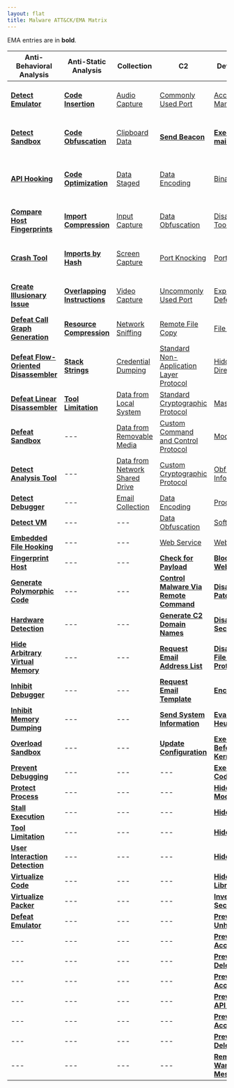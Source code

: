 ```yaml
---
layout: flat
title: Malware ATT&CK/EMA Matrix
---
```


EMA entries are in **bold**.

|Anti-Behavioral Analysis|Anti-Static Analysis|Collection|C2|Defense Evasion|Destruction|Discovery|Execution|Exfiltration|Fraud|Lateral Movement|Persistence|Privilege Escalation|
|------------------------|--------------------|----------|--|---------------|-----------|---------|---------|------------|-----|----------------|-----------|--------------------|
|[**Detect Emulator**](https://collaborate.mitre.org/ema/index.php/Ema-1265)|[**Code Insertion**](https://collaborate.mitre.org/ema/index.php/Ema-1008)|[Audio Capture](https://attack.mitre.org/wiki/Technique/T1123)|[Commonly Used Port](https://attack.mitre.org/wiki/Technique/T1043)|[Access Token Manipulation](https://attack.mitre.org/wiki/Technique/T1134)|[**Consume System Resources**](https://collaborate.mitre.org/ema/index.php/Ema-1177)|[Account Discovery](https://attack.mitre.org/wiki/Technique/T1087)|[Execution through API](https://attack.mitre.org/wiki/Technique/T1106)|[Data Compressed](https://attack.mitre.org/wiki/Technique/T1002)|[**Access Premium Service**](https://collaborate.mitre.org/ema/index.php/Ema-1178)|[Remote File Copy](https://attack.mitre.org/wiki/Technique/T1105)|[Hooking](https://attack.mitre.org/wiki/Technique/T1179)|[Explotation for Privilege Escalation](https://attack.mitre.org/wiki/Technique/T1068)|
|[**Detect Sandbox**](https://collaborate.mitre.org/ema/index.php/Ema-1233)|[**Code Obfuscation**](https://collaborate.mitre.org/ema/index.php/Ema-1004)|[Clipboard Data](https://attack.mitre.org/wiki/Technique/T1115)|[**Send Beacon**](https://collaborate.mitre.org/ema/index.php/Ema-1237)|[**Execute Non-main CPU Code**](https://collaborate.mitre.org/ema/index.php/Ema-1221)|[**Denial of Service**](https://collaborate.mitre.org/ema/index.php/Ema-1175)|[File and Directory Discovery](https://attack.mitre.org/wiki/Technique/T1083)|[Execution through Module Load](https://attack.mitre.org/wiki/Technique/T1129)|[Data Encrypted](https://attack.mitre.org/wiki/Technique/T1022)|[**Click Fraud**](https://collaborate.mitre.org/ema/index.php/Ema-1179)|[Exploitation of Remote Services](https://attack.mitre.org/wiki/Technique/T1210)|[Modify Existing Service](https://attack.mitre.org/wiki/Technique/T1031)|[Hooking](https://attack.mitre.org/wiki/Technique/T1179)|
|[**API Hooking**](https://collaborate.mitre.org/ema/index.php/Ema-1035)|[**Code Optimization**](https://collaborate.mitre.org/ema/index.php/Ema-1037)|[Data Staged](https://attack.mitre.org/wiki/Technique/T1074)|[Data Encoding](https://attack.mitre.org/wiki/Technique/T1132)|[Binary Padding](https://attack.mitre.org/wiki/Technique/T1009)|[**Destroy Hardware**](https://collaborate.mitre.org/ema/index.php/Ema-1196)|[Peripheral Device Discovery](https://attack.mitre.org/wiki/Technique/T1120)|[PowerShell](https://attack.mitre.org/wiki/Technique/T1086)|[Exfiltration Over Command and Control Channel](https://attack.mitre.org/wiki/Technique/T1041)|---|[**Autonomous Remote Infection**](https://collaborate.mitre.org/ema/index.php/Ema-1216)|[New Service](https://attack.mitre.org/wiki/Technique/T1050)|[Process Injection](https://attack.mitre.org/wiki/Technique/T1055)|
|[**Compare Host Fingerprints**](https://collaborate.mitre.org/ema/index.php/Ema-1120)|[**Import Compression**](https://collaborate.mitre.org/ema/index.php/Ema-1030)|[Input Capture](https://attack.mitre.org/wiki/Technique/T1056)|[Data Obfuscation](https://attack.mitre.org/wiki/Technique/T1001)|[Disabling Security Tools](https://attack.mitre.org/wiki/Technique/T1089)|[**Encrypt Files**](https://collaborate.mitre.org/ema/index.php/Ema-1122)|[Process Discovery](https://attack.mitre.org/wiki/Technique/T1057)|[Scripting](https://attack.mitre.org/wiki/Technique/T1064)|[Exfiltration Over Alternative Protocol](https://attack.mitre.org/wiki/Technique/T1048)|---|---|[Registry Run Keys / Start Folder](https://attack.mitre.org/wiki/Technique/T1060)|[Scheduled Task](https://attack.mitre.org/wiki/Technique/T1053)|
|[**Crash Tool**](https://collaborate.mitre.org/ema/index.php/Ema-1049)|[**Imports by Hash**](https://collaborate.mitre.org/ema/index.php/Ema-1036)|[Screen Capture](https://attack.mitre.org/wiki/Technique/T1113)|[Port Knocking](https://attack.mitre.org/wiki/Technique/T1205)|[Port Knocking](https://attack.mitre.org/wiki/Technique/T1205)|[**Erase Data**](https://collaborate.mitre.org/ema/index.php/Ema-1195)|[Query Registry](https://attack.mitre.org/wiki/Technique/T1012)|[Command-Line Interface](https://attack.mitre.org/wiki/Technique/T1059)|[Exfiltration Over Other Network Medium](https://attack.mitre.org/wiki/Technique/T1011)|---|---|[Port Knocking](https://attack.mitre.org/wiki/Technique/T1205)|---|
|[**Create Illusionary Issue**](https://collaborate.mitre.org/ema/index.php/Ema-1031)|[**Overlapping Instructions**](https://collaborate.mitre.org/ema/index.php/Ema-1038)|[Video Capture](https://attack.mitre.org/wiki/Technique/T1125)|[Uncommonly Used Port](https://attack.mitre.org/wiki/Technique/T1065)|[Exploitation for Defense Evasion](https://attack.mitre.org/wiki/Technique/T1211)|[**Manipulate File System Data**](https://collaborate.mitre.org/ema/index.php/Ema-1127)|[Security Software Discovery](https://attack.mitre.org/wiki/Technique/T1063)|[Rundll32](https://attack.mitre.org/wiki/Technique/T1085)|[Exfiltration Over Physical Medium](https://attack.mitre.org/wiki/Technique/T1052)|---|---|[Timestomp](https://attack.mitre.org/wiki/Technique/T1099)|---|
|[**Defeat Call Graph Generation**](https://collaborate.mitre.org/ema/index.php/Ema-1228)|[**Resource Compression**](https://collaborate.mitre.org/ema/index.php/Ema-1039)|[Network Sniffing](https://attack.mitre.org/wiki/Technique/T1040)|[Remote File Copy](https://attack.mitre.org/wiki/Technique/T1105)|[File Deletion](https://attack.mitre.org/wiki/Technique/T1107)|[**Manipulate Network Traffic**](https://collaborate.mitre.org/ema/index.php/Ema-1126)|[System Information Discovery](https://attack.mitre.org/wiki/Technique/T1082)|[Scheduled Task](https://attack.mitre.org/wiki/Technique/T1053)|[Automated Exfiltration](https://attack.mitre.org/wiki/Technique/T1020)|---|---|[Scheduled Task](https://attack.mitre.org/wiki/Technique/T1053)|---|
|[**Defeat Flow-Oriented Disassembler**](https://collaborate.mitre.org/ema/index.php/Ema-1227)|[**Stack Strings**](https://collaborate.mitre.org/ema/index.php/Ema-1044)|[Credential Dumping](https://attack.mitre.org/wiki/Technique/T1003)|[Standard Non-Application Layer Protocol](https://attack.mitre.org/wiki/Technique/T1095)|[Hidden File and Directories](https://attack.mitre.org/wiki/Technique/T1158)|---|[System Time Discovery](https://attack.mitre.org/wiki/Technique/T1124)|[**Install Legitimate Software**](https://collaborate.mitre.org/ema/index.php/Ema-1137)|---|---|---|[Hidden File and Directories](https://attack.mitre.org/wiki/Technique/T1158)|---|
|[**Defeat Linear Disassembler**](https://collaborate.mitre.org/ema/index.php/Ema-1229)|[**Tool Limitation**](https://collaborate.mitre.org/ema/index.php/Ema-1050)|[Data from Local System](https://attack.mitre.org/wiki/Technique/T1005)|[Standard Cryptographic Protocol](https://attack.mitre.org/wiki/Technique/T1032)|[Masquerading](https://attack.mitre.org/wiki/Technique/T1036)|---|[System Owner/User Discovery](https://attack.mitre.org/wiki/Technique/T1033)|[**Install Secondary Malware**](https://collaborate.mitre.org/ema/index.php/Ema-1138)|---|---|---|[**Persist After OS Changes**](https://collaborate.mitre.org/ema/index.php/Ema-1208)|---|
|[**Defeat Sandbox**](https://collaborate.mitre.org/ema/index.php/Ema-1027)|---|[Data from Removable Media](https://attack.mitre.org/wiki/Technique/T1025)|[Custom Command and Control Protocol](https://attack.mitre.org/wiki/Technique/T1094)|[Modify Registry](https://attack.mitre.org/wiki/Technique/T1112)|---|[System Network Configuration Discovery](https://attack.mitre.org/wiki/Technique/T1016)|[**Install Secondary Module**](https://collaborate.mitre.org/ema/index.php/Ema-1136)|---|---|---|[**Persist After System Reboot**](https://collaborate.mitre.org/ema/index.php/Ema-1209)|---|
|[**Detect Analysis Tool**](https://collaborate.mitre.org/ema/index.php/Ema-1005)|---|[Data from Network Shared Drive](https://attack.mitre.org/wiki/Technique/T1039)|[Custom Cryptographic Protocol](https://attack.mitre.org/wiki/Technique/T1024)|[Obfuscated File or Information](https://attack.mitre.org/wiki/Technique/T1027)|---|---|[**Prevent Concurrent Execution**](https://collaborate.mitre.org/ema/index.php/Ema-1261)|---|---|---|[**Re-instantiate Self**](https://collaborate.mitre.org/ema/index.php/Ema-1212)|---|
|[**Detect Debugger**](https://collaborate.mitre.org/ema/index.php/Ema-1253)|---|[Email Collection](https://attack.mitre.org/wiki/Technique/T1114)|[Data Encoding](https://attack.mitre.org/wiki/Technique/T1132)|[Process Injection](https://attack.mitre.org/wiki/Technique/T1055)|---|---|[**Send Email Message**](https://collaborate.mitre.org/ema/index.php/Ema-1125)|---|---|---|---|---|
|[**Detect VM**](https://collaborate.mitre.org/ema/index.php/Ema-1239)|---|---|[Data Obfuscation](https://attack.mitre.org/wiki/Technique/T1001)|[Software Packing](https://attack.mitre.org/wiki/Technique/T1045)|---|---|[**Suicide Exit**](https://collaborate.mitre.org/ema/index.php/Ema-1135)|---|---|---|---|---|
|[**Embedded File Hooking**](https://collaborate.mitre.org/ema/index.php/Ema-1048)|---|---|[Web Service](https://attack.mitre.org/wiki/Technique/T1102)|[Web Service](https://attack.mitre.org/wiki/Technique/T1102)|---|---|[**Test SMTP Connection**](https://collaborate.mitre.org/ema/index.php/Ema-1174)|---|---|---|---|---|
|[**Fingerprint Host**](https://collaborate.mitre.org/ema/index.php/Ema-1121)|---|---|[**Check for Payload**](https://collaborate.mitre.org/ema/index.php/Ema-1236)|[**Block Security Websites**](https://collaborate.mitre.org/ema/index.php/Ema-1154)|---|---|---|---|---|---|---|---|
|[**Generate Polymorphic Code**](https://collaborate.mitre.org/ema/index.php/Ema-1032)|---|---|[**Control Malware Via Remote Command**](https://collaborate.mitre.org/ema/index.php/Ema-1241)|[**Disable Kernel Patch Protection**](https://collaborate.mitre.org/ema/index.php/Ema-1146)|---|---|---|---|---|---|---|---|
|[**Hardware Detection**](https://collaborate.mitre.org/ema/index.php/Ema-1022)|---|---|[**Generate C2 Domain Names**](https://collaborate.mitre.org/ema/index.php/Ema-1244)|[**Disable OS Security Alerts**](https://collaborate.mitre.org/ema/index.php/Ema-1147)|---|---|---|---|---|---|---|---|
|[**Hide Arbitrary Virtual Memory**](https://collaborate.mitre.org/ema/index.php/Ema-1172)|---|---|[**Request Email Address List**](https://collaborate.mitre.org/ema/index.php/Ema-1123)|[**Disable System File Overwrite Protection**](https://collaborate.mitre.org/ema/index.php/Ema-1149)|---|---|---|---|---|---|---|---|
|[**Inhibit Debugger**](https://collaborate.mitre.org/ema/index.php/Ema-1024)|---|---|[**Request Email Template**](https://collaborate.mitre.org/ema/index.php/Ema-1124)|[**Encrypt Self**](https://collaborate.mitre.org/ema/index.php/Ema-1165)|---|---|---|---|---|---|---|---|
|[**Inhibit Memory Dumping**](https://collaborate.mitre.org/ema/index.php/Ema-1173)|---|---|[**Send System Information**](https://collaborate.mitre.org/ema/index.php/Ema-1238)|[**Evade Static Heuristic**](https://collaborate.mitre.org/ema/index.php/Ema-1252)|---|---|---|---|---|---|---|---|
|[**Overload Sandbox**](https://collaborate.mitre.org/ema/index.php/Ema-1235)|---|---|[**Update Configuration**](https://collaborate.mitre.org/ema/index.php/Ema-1240)|[**Execute Before/External to Kernel/Hypervisor**](https://collaborate.mitre.org/ema/index.php/Ema-1225)|---|---|---|---|---|---|---|---|
|[**Prevent Debugging**](https://collaborate.mitre.org/ema/index.php/Ema-1230)|---|---|---|[**Execute Stealthy Code**](https://collaborate.mitre.org/ema/index.php/Ema-1223)|---|---|---|---|---|---|---|---|
|[**Protect Process**](https://collaborate.mitre.org/ema/index.php/Ema-1034)|---|---|---|[**Hide Kernel Modules**](https://collaborate.mitre.org/ema/index.php/Ema-1015)|---|---|---|---|---|---|---|---|
|[**Stall Execution**](https://collaborate.mitre.org/ema/index.php/Ema-1013)|---|---|---|[**Hide Processes**](https://collaborate.mitre.org/ema/index.php/Ema-1224)|---|---|---|---|---|---|---|---|
|[**Tool Limitation**](https://collaborate.mitre.org/ema/index.php/Ema-1050)|---|---|---|[**Hide Services**](https://collaborate.mitre.org/ema/index.php/Ema-1219)|---|---|---|---|---|---|---|---|
|[**User Interaction Detection**](https://collaborate.mitre.org/ema/index.php/Ema-1021)|---|---|---|[**Hide Threads**](https://collaborate.mitre.org/ema/index.php/Ema-1218)|---|---|---|---|---|---|---|---|
|[**Virtualize Code**](https://collaborate.mitre.org/ema/index.php/Ema-1046)|---|---|---|[**Hide Userspace Libraries**](https://collaborate.mitre.org/ema/index.php/Ema-1222)|---|---|---|---|---|---|---|---|
|[**Virtualize Packer**](https://collaborate.mitre.org/ema/index.php/Ema-1047)|---|---|---|[**Inventory Security Products**](https://collaborate.mitre.org/ema/index.php/Ema-1246)|---|---|---|---|---|---|---|---|
|[**Defeat Emulator**](https://collaborate.mitre.org/ema/index.php/Ema-1268)|---|---|---|[**Prevent API Unhooking**](https://collaborate.mitre.org/ema/index.php/Ema-1180)|---|---|---|---|---|---|---|---|
|---|---|---|---|[**Prevent File Access**](https://collaborate.mitre.org/ema/index.php/Ema-1184)|---|---|---|---|---|---|---|---|
|---|---|---|---|[**Prevent File Deletion**](https://collaborate.mitre.org/ema/index.php/Ema-1181)|---|---|---|---|---|---|---|---|
|---|---|---|---|[**Prevent Memory Access**](https://collaborate.mitre.org/ema/index.php/Ema-1183)|---|---|---|---|---|---|---|---|
|---|---|---|---|[**Prevent Native API Hooking**](https://collaborate.mitre.org/ema/index.php/Ema-1226)|---|---|---|---|---|---|---|---|
|---|---|---|---|[**Prevent Registry Access**](https://collaborate.mitre.org/ema/index.php/Ema-1185)|---|---|---|---|---|---|---|---|
|---|---|---|---|[**Prevent Registry Deletion**](https://collaborate.mitre.org/ema/index.php/Ema-1182)|---|---|---|---|---|---|---|---|
|---|---|---|---|[**Remove SMS Warning Messages**](https://collaborate.mitre.org/ema/index.php/Ema-1141)|---|---|---|---|---|---|---|---|
